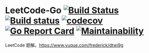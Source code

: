 # LeetCode-Go [![Build Status](https://travis-ci.org/LeetCode101/LeetCode-Go.svg?branch=master)](https://travis-ci.org/LeetCode101/LeetCode-Go) [![Build status](https://ci.appveyor.com/api/projects/status/pvfb3m19eo4fui43/branch/master?svg=true)](https://ci.appveyor.com/project/Frederick-S/leetcode-go/branch/master) [![codecov](https://codecov.io/gh/LeetCode101/LeetCode-Go/branch/master/graph/badge.svg)](https://codecov.io/gh/LeetCode101/LeetCode-Go) [![Go Report Card](https://goreportcard.com/badge/github.com/LeetCode101/LeetCode-Go)](https://goreportcard.com/report/github.com/LeetCode101/LeetCode-Go) [![Maintainability](https://api.codeclimate.com/v1/badges/e01a21d8b8e1b472c475/maintainability)](https://codeclimate.com/github/LeetCode101/LeetCode-Go/maintainability)
LeetCode 题解。https://www.yuque.com/frederick/dtwi9g
